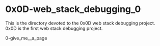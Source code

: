 # 0x0D-web_stack_debugging_0
This is the directory devoted to the 0x0D web stack debugging project.
0x0D is the first web stack debugging project.

0-give_me__a_page
